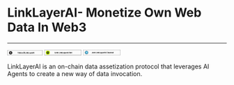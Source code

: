 # LinkLayerAI- Monetize Own Web Data In Web3
--------

[<img src=https://github.com/LinklayerAILab/.github/blob/master/profile/1.png width=16% height=30% />](https://x.com/LinkLayerAI)
[<img src=https://github.com/LinklayerAILab/.github/blob/master/profile/2.png width=17% height=30% />](https://t.me/linklayer_ai)
[<img src=https://github.com/LinklayerAILab/.github/blob/master/profile/3.png width=17% height=30% />](https://t.me/LinkLayerAIBot)

LinkLayerAI is an on-chain data assetization protocol that leverages AI Agents to create a new way of data invocation.
